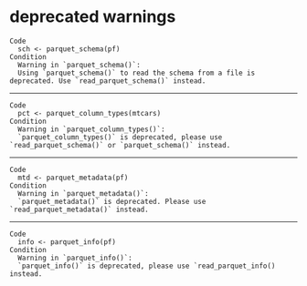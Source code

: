 # deprecated warnings

    Code
      sch <- parquet_schema(pf)
    Condition
      Warning in `parquet_schema()`:
      Using `parquet_schema()` to read the schema from a file is deprecated. Use `read_parquet_schema()` instead.

---

    Code
      pct <- parquet_column_types(mtcars)
    Condition
      Warning in `parquet_column_types()`:
      `parquet_column_types()` is deprecated, please use `read_parquet_schema()` or `parquet_schema()` instead.

---

    Code
      mtd <- parquet_metadata(pf)
    Condition
      Warning in `parquet_metadata()`:
      `parquet_metadata()` is deprecated. Please use `read_parquet_metadata()` instead.

---

    Code
      info <- parquet_info(pf)
    Condition
      Warning in `parquet_info()`:
      `parquet_info()` is deprecated, please use `read_parquet_info() instead.

